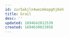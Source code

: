 ```yaml
---
id: zur5akjln4wezmkopghj6eh
title: Grail
desc: ''
updated: 1694642012539
created: 1694630023958
---
```

